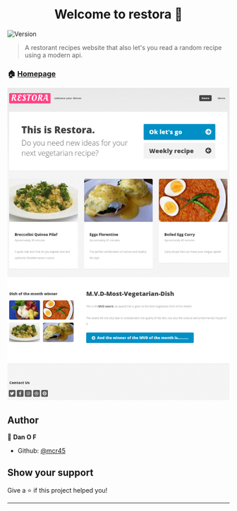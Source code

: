 <h1 align="center">Welcome to restora 👋</h1>
<p>
  <img alt="Version" src="https://img.shields.io/badge/version-1.3.0-blue.svg?cacheSeconds=2592000" />
</p>

> A restorant recipes website that also let's you read a random recipe using a modern api.
### 🏠 [Homepage](https://restora-the-api.netlify.app/)


![Screenshot](homeRESTORA.png)
## Author

👤 **Dan O F**

* Github: [@mcr45](https://github.com/mcr45)

## Show your support

Give a ⭐️ if this project helped you!

***